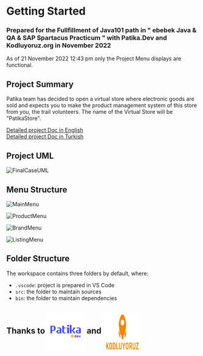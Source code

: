 # Getting Started

### Prepared for the Fullfillment of Java101 path in " ebebek Java & QA & SAP Spartacus Practicum " with Patika.Dev and Kodluyoruz.org in November 2022
As of 21 November 2022 12:43 pm only the Project Menu displays are functional. 
 

## Project Summary

Patika team has decided to open a virtual store where electronic goods are sold and expects you to make the product management system of this store from you, the trail volunteers.
The name of the Virtual Store will be "PatikaStore".

[Detailed project Doc in English](src/DOCS/Final_Case_English.rtf)  
[Detailed project Doc in Turkish](src/DOCS/Final_Case_Turkish.rtf) 


## Project UML

![FinalCaseUML](https://user-images.githubusercontent.com/103220953/203011991-eeecf53d-eb61-4a0b-983a-180b1833f696.png)

## Menu Structure

![MainMenu](https://user-images.githubusercontent.com/103220953/203016977-72822b5b-fe19-47b5-81d2-ef70bfc42aec.JPG)

![ProductMenu](https://user-images.githubusercontent.com/103220953/203017022-b9b740ff-5443-4616-8bb8-25ebf755746a.JPG)

![BrandMenu](https://user-images.githubusercontent.com/103220953/203017064-08ff6d98-a906-4297-bbe8-6c180c761163.JPG)

![ListingMenu](https://user-images.githubusercontent.com/103220953/203017083-9b7f78c9-a17b-4223-b35a-bf9ecadcc3df.JPG)


## Folder Structure

The workspace contains three folders by default, where:

- `.vscode`: project is prepared in VS Code
- `src`: the folder to maintain sources
- `bin`: the folder to maintain dependencies


## Thanks to <a href="https://app.patika.dev" target="blank"><img align="center" src="https://raw.githubusercontent.com/ayhan-unlu/ayhan-unlu/main/patikaLogoSVG.svg" alt="https://app.patika.dev/" height="100" width="100" /></a> and  <a href="https://kodluyoruz.org/tr/kodluyoruz/" target="blank"><img align="center" src="https://raw.githubusercontent.com/ayhan-unlu/ayhan-unlu/main/KodluyoruzLogoSVG.svg" alt="https://kodluyoruz.org/tr/kodluyoruz/" height="100" width="100" /></a> 


